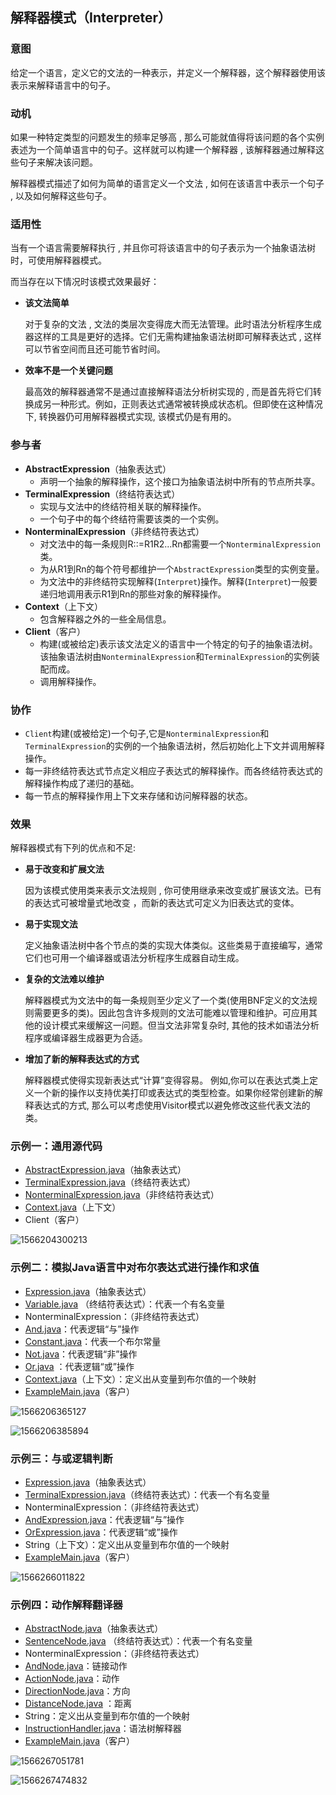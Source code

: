 ## 解释器模式（Interpreter）

### 意图
给定一个语言，定义它的文法的一种表示，并定义一个解释器，这个解释器使用该表示来解释语言中的句子。

### 动机
如果一种特定类型的问题发生的频率足够高 , 那么可能就值得将该问题的各个实例表述为一个简单语言中的句子。这样就可以构建一个解释器 , 该解释器通过解释这些句子来解决该问题。

解释器模式描述了如何为简单的语言定义一个文法 , 如何在该语言中表示一个句子 , 以及如何解释这些句子。

### 适用性
当有一个语言需要解释执行 , 并且你可将该语言中的句子表示为一个抽象语法树时，可使用解释器模式。

而当存在以下情况时该模式效果最好：

- **该文法简单**

  对于复杂的文法 , 文法的类层次变得庞大而无法管理。此时语法分析程序生成器这样的工具是更好的选择。它们无需构建抽象语法树即可解释表达式 , 这样可以节省空间而且还可能节省时间。

- **效率不是一个关键问题**

  最高效的解释器通常不是通过直接解释语法分析树实现的 , 而是首先将它们转换成另一种形式。例如，正则表达式通常被转换成状态机。但即使在这种情况下, 转换器仍可用解释器模式实现, 该模式仍是有用的。

### 参与者
-	**AbstractExpression**（抽象表达式）
	-	声明一个抽象的解释操作，这个接口为抽象语法树中所有的节点所共享。
-	**TerminalExpression**（终结符表达式）
	-	实现与文法中的终结符相关联的解释操作。
	-	一个句子中的每个终结符需要该类的一个实例。
-	**NonterminalExpression**（非终结符表达式）
	-	对文法中的每一条规则R::=R1R2...Rn都需要一个`NonterminalExpression`类。
	-	为从R1到Rn的每个符号都维护一个`AbstractExpression`类型的实例变量。
	-	为文法中的非终结符实现解释(`Interpret`)操作。解释(`Interpret`)一般要递归地调用表示R1到Rn的那些对象的解释操作。
-	**Context**（上下文）
	-	包含解释器之外的一些全局信息。
-	**Client**（客户）
	-	构建(或被给定)表示该文法定义的语言中一个特定的句子的抽象语法树。该抽象语法树由`NonterminalExpression`和`TerminalExpression`的实例装配而成。
	-	调用解释操作。
### 协作
-	`Client`构建(或被给定)一个句子,它是`NonterminalExpression`和`TerminalExpression`的实例的一个抽象语法树，然后初始化上下文并调用解释操作。
-	每一非终结符表达式节点定义相应子表达式的解释操作。而各终结符表达式的解释操作构成了递归的基础。
-	每一节点的解释操作用上下文来存储和访问解释器的状态。

### 效果
解释器模式有下列的优点和不足:
- **易于改变和扩展文法**

  因为该模式使用类来表示文法规则 , 你可使用继承来改变或扩展该文法。已有的表达式可被增量式地改变 ，而新的表达式可定义为旧表达式的变体。

- **易于实现文法**

  定义抽象语法树中各个节点的类的实现大体类似。这些类易于直接编写，通常它们也可用一个编译器或语法分析程序生成器自动生成。

- **复杂的文法难以维护**

  解释器模式为文法中的每一条规则至少定义了一个类(使用BNF定义的文法规则需要更多的类)。因此包含许多规则的文法可能难以管理和维护。可应用其他的设计模式来缓解这一问题。但当文法非常复杂时, 其他的技术如语法分析程序或编译器生成器更为合适。

- **增加了新的解释表达式的方式**

  解释器模式使得实现新表达式“计算”变得容易。 例如,你可以在表达式类上定义一个新的操作以支持优美打印或表达式的类型检查。如果你经常创建新的解释表达式的方式, 那么可以考虑使用Visitor模式以避免修改这些代表文法的类。

### 示例一：通用源代码

-	[AbstractExpression.java](Pattern503_Interpreter/src/main/java/com/jueee/example01/AbstractExpression.java)（抽象表达式）
-	[TerminalExpression.java](Pattern503_Interpreter/src/main/java/com/jueee/example01/TerminalExpression.java)（终结符表达式）
-	[NonterminalExpression.java](Pattern503_Interpreter/src/main/java/com/jueee/example01/NonterminalExpression.java)（非终结符表达式）
-	[Context.java](Pattern503_Interpreter/src/main/java/com/jueee/example01/Context.java)（上下文）
-	Client（客户）

![1566204300213](assets/1566204300213.png)

### 示例二：模拟Java语言中对布尔表达式进行操作和求值

-	[Expression.java](Pattern503_Interpreter/src/main/java/com/jueee/example02/Expression.java)（抽象表达式）
-	[Variable.java](Pattern503_Interpreter/src/main/java/com/jueee/example02/Variable.java)
  （终结符表达式）：代表一个有名变量
-	NonterminalExpression：（非终结符表达式）
  -	[And.java](Pattern503_Interpreter/src/main/java/com/jueee/example02/And.java)：代表逻辑“与”操作
  -	[Constant.java](Pattern503_Interpreter/src/main/java/com/jueee/example02/Constant.java)：代表一个布尔常量
  -	[Not.java](Pattern503_Interpreter/src/main/java/com/jueee/example02/Not.java)：代表逻辑“非”操作
  -	[Or.java](Pattern503_Interpreter/src/main/java/com/jueee/example02/Or.java) ：代表逻辑“或”操作
-	[Context.java](Pattern503_Interpreter/src/main/java/com/jueee/example02/Context.java)（上下文）：定义出从变量到布尔值的一个映射
-	[ExampleMain.java](Pattern503_Interpreter/src/main/java/com/jueee/example02/ExampleMain.java)（客户）

![1566206365127](assets/1566206365127.png)

![1566206385894](assets/1566206385894.png)

### 示例三：与或逻辑判断

-	[Expression.java](Pattern503_Interpreter/src/main/java/com/jueee/example03/Expression.java)（抽象表达式）
-	[TerminalExpression.java](Pattern503_Interpreter/src/main/java/com/jueee/example03/TerminalExpression.java)（终结符表达式）：代表一个有名变量
-	NonterminalExpression：（非终结符表达式）
  -	[AndExpression.java](Pattern503_Interpreter/src/main/java/com/jueee/example03/AndExpression.java)：代表逻辑“与”操作
  -	[OrExpression.java](Pattern503_Interpreter/src/main/java/com/jueee/example03/OrExpression.java)：代表逻辑“或”操作
-	String（上下文）：定义出从变量到布尔值的一个映射
-	[ExampleMain.java](Pattern503_Interpreter/src/main/java/com/jueee/example03/ExampleMain.java)（客户）

![1566266011822](assets/1566266011822.png)

### 示例四：动作解释翻译器

-	[AbstractNode.java](Pattern503_Interpreter/src/main/java/com/jueee/example04/AbstractNode.java)（抽象表达式）
-	[SentenceNode.java](Pattern503_Interpreter/src/main/java/com/jueee/example04/SentenceNode.java)
  （终结符表达式）：代表一个有名变量
-	NonterminalExpression：（非终结符表达式）
  -	[AndNode.java](Pattern503_Interpreter/src/main/java/com/jueee/example04/AndNode.java)：链接动作
  -	[ActionNode.java](Pattern503_Interpreter/src/main/java/com/jueee/example04/ActionNode.java)：动作
  -	[DirectionNode.java](Pattern503_Interpreter/src/main/java/com/jueee/example04/DirectionNode.java)：方向
  -	[DistanceNode.java](Pattern503_Interpreter/src/main/java/com/jueee/example04/DistanceNode.java) ：距离
-	String：定义出从变量到布尔值的一个映射
-	[InstructionHandler.java](Pattern503_Interpreter/src/main/java/com/jueee/example04/InstructionHandler.java)：语法树解释器
-	[ExampleMain.java](Pattern503_Interpreter/src/main/java/com/jueee/example04/ExampleMain.java)（客户）

![1566267051781](assets/1566267051781.png)

![1566267474832](assets/1566267474832.png)